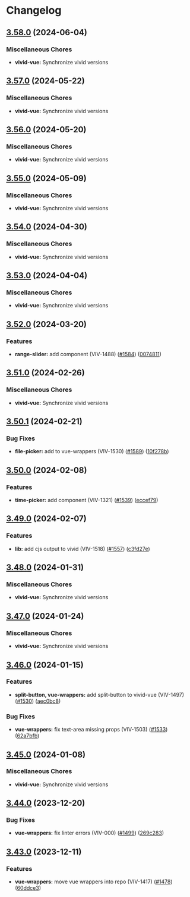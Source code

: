# Changelog

## [3.58.0](https://github.com/Vonage/vivid-3/compare/vivid-vue-v3.57.0...vivid-vue-v3.58.0) (2024-06-04)


### Miscellaneous Chores

* **vivid-vue:** Synchronize vivid versions

## [3.57.0](https://github.com/Vonage/vivid-3/compare/vivid-vue-v3.56.0...vivid-vue-v3.57.0) (2024-05-22)


### Miscellaneous Chores

* **vivid-vue:** Synchronize vivid versions

## [3.56.0](https://github.com/Vonage/vivid-3/compare/vivid-vue-v3.55.0...vivid-vue-v3.56.0) (2024-05-20)


### Miscellaneous Chores

* **vivid-vue:** Synchronize vivid versions

## [3.55.0](https://github.com/Vonage/vivid-3/compare/vivid-vue-v3.54.0...vivid-vue-v3.55.0) (2024-05-09)


### Miscellaneous Chores

* **vivid-vue:** Synchronize vivid versions

## [3.54.0](https://github.com/Vonage/vivid-3/compare/vivid-vue-v3.53.0...vivid-vue-v3.54.0) (2024-04-30)


### Miscellaneous Chores

* **vivid-vue:** Synchronize vivid versions

## [3.53.0](https://github.com/Vonage/vivid-3/compare/vivid-vue-v3.52.0...vivid-vue-v3.53.0) (2024-04-04)


### Miscellaneous Chores

* **vivid-vue:** Synchronize vivid versions

## [3.52.0](https://github.com/Vonage/vivid-3/compare/vivid-vue-v3.51.0...vivid-vue-v3.52.0) (2024-03-20)


### Features

* **range-slider:** add component (VIV-1488) ([#1584](https://github.com/Vonage/vivid-3/issues/1584)) ([0074811](https://github.com/Vonage/vivid-3/commit/00748113cc8e562e791e56c7ac6961f2a5e6138f))

## [3.51.0](https://github.com/Vonage/vivid-3/compare/vivid-vue-v3.50.1...vivid-vue-v3.51.0) (2024-02-26)


### Miscellaneous Chores

* **vivid-vue:** Synchronize vivid versions

## [3.50.1](https://github.com/Vonage/vivid-3/compare/vivid-vue-v3.50.0...vivid-vue-v3.50.1) (2024-02-21)


### Bug Fixes

* **file-picker:** add to vue-wrappers (VIV-1530) ([#1589](https://github.com/Vonage/vivid-3/issues/1589)) ([10f278b](https://github.com/Vonage/vivid-3/commit/10f278b40c7fa09481201fc3f19b2f786bbaa036))

## [3.50.0](https://github.com/Vonage/vivid-3/compare/vivid-vue-v3.49.0...vivid-vue-v3.50.0) (2024-02-08)


### Features

* **time-picker:** add component (VIV-1321) ([#1539](https://github.com/Vonage/vivid-3/issues/1539)) ([eccef79](https://github.com/Vonage/vivid-3/commit/eccef79c1bb18ebeb099194e43f63826fee3be05))

## [3.49.0](https://github.com/Vonage/vivid-3/compare/vivid-vue-v3.48.0...vivid-vue-v3.49.0) (2024-02-07)


### Features

* **lib:** add cjs output to vivid (VIV-1518) ([#1557](https://github.com/Vonage/vivid-3/issues/1557)) ([c3fd27e](https://github.com/Vonage/vivid-3/commit/c3fd27ef1a24a7148a5256a47504c81c83766d78))

## [3.48.0](https://github.com/Vonage/vivid-3/compare/vivid-vue-v3.47.0...vivid-vue-v3.48.0) (2024-01-31)


### Miscellaneous Chores

* **vivid-vue:** Synchronize vivid versions

## [3.47.0](https://github.com/Vonage/vivid-3/compare/vivid-vue-v3.46.0...vivid-vue-v3.47.0) (2024-01-24)


### Miscellaneous Chores

* **vivid-vue:** Synchronize vivid versions

## [3.46.0](https://github.com/Vonage/vivid-3/compare/vivid-vue-v3.45.0...vivid-vue-v3.46.0) (2024-01-15)


### Features

* **split-button, vue-wrappers:** add split-button to vivid-vue (VIV-1497) ([#1530](https://github.com/Vonage/vivid-3/issues/1530)) ([aec0bc8](https://github.com/Vonage/vivid-3/commit/aec0bc8f4f1adcf60896567a0037ee579dced762))


### Bug Fixes

* **vue-wrappers:** fix text-area missing props (VIV-1503) ([#1533](https://github.com/Vonage/vivid-3/issues/1533)) ([62a7bfb](https://github.com/Vonage/vivid-3/commit/62a7bfbe988165292e82e793fea5e5cfdb851762))

## [3.45.0](https://github.com/Vonage/vivid-3/compare/vivid-vue-v3.44.0...vivid-vue-v3.45.0) (2024-01-08)


### Miscellaneous Chores

* **vivid-vue:** Synchronize vivid versions

## [3.44.0](https://github.com/Vonage/vivid-3/compare/vivid-vue-v3.43.0...vivid-vue-v3.44.0) (2023-12-20)


### Bug Fixes

* **vue-wrappers:** fix linter errors (VIV-000) ([#1499](https://github.com/Vonage/vivid-3/issues/1499)) ([269c283](https://github.com/Vonage/vivid-3/commit/269c2830e9d36b9304b6dad7b9dfd079023f2bfd))

## [3.43.0](https://github.com/Vonage/vivid-3/compare/vivid-vue-v3.42.1...vivid-vue-v3.43.0) (2023-12-11)


### Features

* **vue-wrappers:** move vue wrappers into repo (VIV-1417) ([#1478](https://github.com/Vonage/vivid-3/issues/1478)) ([60ddce3](https://github.com/Vonage/vivid-3/commit/60ddce38fe9d8845bef625bb74d593ffd6026e02))
